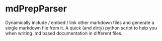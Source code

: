 # mdPrepParser
Dynamically include / embed / link other markdown files and generate a single markdown file from it. A quick (and dirty) python script to help you when writing .md based documentation in different files. 

